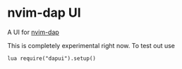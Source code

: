 
# nvim-dap UI

A UI for [nvim-dap](https://github.com/mfussenegger/nvim-dap)

This is completely experimental right now.
To test out use
```vim
lua require("dapui").setup()
```
